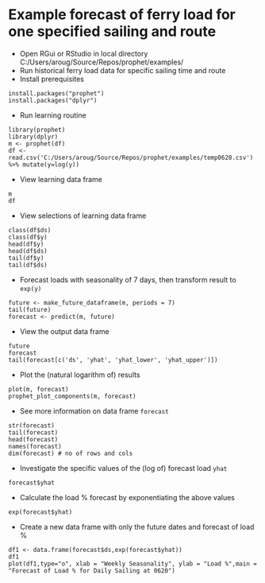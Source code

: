 # Example forecast of ferry load for one specified sailing and route
- Open RGui or RStudio in local directory C:/Users/aroug/Source/Repos/prophet/examples/
- Run historical ferry load data for specific sailing time and route
- Install prerequisites
```
install.packages("prophet")
install.packages("dplyr")
```
- Run learning routine
```
library(prophet)
library(dplyr)
m <- prophet(df)
df <- read.csv('C:/Users/aroug/Source/Repos/prophet/examples/temp0620.csv') %>% mutate(y=log(y))
```
- View learning data frame
```
m
df
```
- View selections of learning data frame
```
class(df$ds)
class(df$y)
head(df$y)
head(df$ds)
tail(df$y)
tail(df$ds)
```
- Forecast loads with seasonality of 7 days, then transform result to ```exp(y)```
```
future <- make_future_dataframe(m, periods = 7)
tail(future)
forecast <- predict(m, future)
```
- View the output data frame
```
future
forecast
tail(forecast[c('ds', 'yhat', 'yhat_lower', 'yhat_upper')])
```
- Plot the (natural logarithm of) results
```
plot(m, forecast)
prophet_plot_components(m, forecast)
```
- See more information on data frame ```forecast```
```
str(forecast)
tail(forecast)
head(forecast)
names(forecast)
dim(forecast) # no of rows and cols
```
- Investigate the specific values of the (log of) forecast load ```yhat```
```
forecast$yhat
```
- Calculate the load % forecast by exponentiating the above values
```
exp(forecast$yhat)
```
- Create a new data frame with only the future dates and forecast of load %
```
df1 <- data.frame(forecast$ds,exp(forecast$yhat))
df1
plot(df1,type="o", xlab = "Weekly Seasonality", ylab = "Load %",main = "Forecast of Load % for Daily Sailing at 0620")
```
